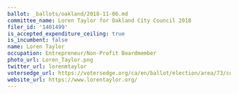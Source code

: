 ```yaml
---
ballot: _ballots/oakland/2018-11-06.md
committee_name: Loren Taylor for Oakland City Council 2018
filer_id: '1401499'
is_accepted_expenditure_ceiling: true
is_incumbent: false
name: Loren Taylor
occupation: Entrepreneur/Non-Profit Boardmember
photo_url: Loren_Taylor.png
twitter_url: lorenmtaylor
votersedge_url: https://votersedge.org/ca/en/ballot/election/area/73/contests/contest/17341/candidate/139766?&county=alameda%20county&election_authority_id=1
website_url: https://www.lorentaylor.org/
---
```

